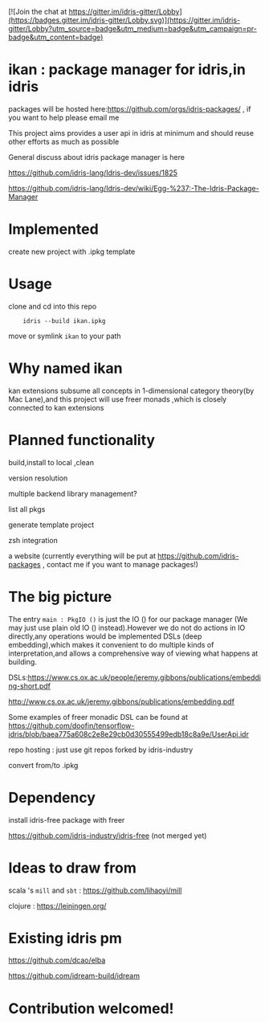 [![Join the chat at https://gitter.im/idris-gitter/Lobby](https://badges.gitter.im/idris-gitter/Lobby.svg)](https://gitter.im/idris-gitter/Lobby?utm_source=badge&utm_medium=badge&utm_campaign=pr-badge&utm_content=badge)

# ikan : package manager for idris,in idris

packages will be hosted here:https://github.com/orgs/idris-packages/ , if you want to help please email me

This project aims provides a user api in idris at minimum and should reuse other efforts as much as possible

General discuss about idris package manager is here

https://github.com/idris-lang/Idris-dev/issues/1825

https://github.com/idris-lang/Idris-dev/wiki/Egg-%237:-The-Idris-Package-Manager
# Implemented

create new project with .ipkg template
# Usage 

clone and cd into this repo

```
	idris --build ikan.ipkg
```

move or symlink `ikan` to your path

# Why named ikan

kan extensions subsume all concepts in 1-dimensional category theory(by Mac Lane),and this project will use freer monads ,which is closely connected to kan extensions

# Planned functionality

build,install to local ,clean

version resolution

multiple backend library management?

list all pkgs

generate template project

zsh integration

a website (currently everything will be put at https://github.com/idris-packages , contact me if you want to manage packages!)

# The big picture 

The entry `main : PkgIO ()` is just the IO () for our package manager (We may just use plain old IO () instead).However we do not do actions in IO directly,any operations would be implemented DSLs (deep embedding),which makes it convenient to do multiple kinds of interpretation,and allows a comprehensive way of viewing what happens at building.

DSLs:https://www.cs.ox.ac.uk/people/jeremy.gibbons/publications/embedding-short.pdf

http://www.cs.ox.ac.uk/jeremy.gibbons/publications/embedding.pdf

Some examples of freer monadic DSL can be found at https://github.com/doofin/tensorflow-idris/blob/baea775a608c2e8e29cb0d30555499edb18c8a9e/UserApi.idr


repo hosting : just use git repos forked by idris-industry

convert from/to .ipkg

# Dependency 

install idris-free package with freer

https://github.com/idris-industry/idris-free (not merged yet)

# Ideas to draw from

scala 's `mill` and  `sbt` : https://github.com/lihaoyi/mill

clojure : https://leiningen.org/

# Existing idris pm

https://github.com/dcao/elba

https://github.com/idream-build/idream

# Contribution welcomed!
